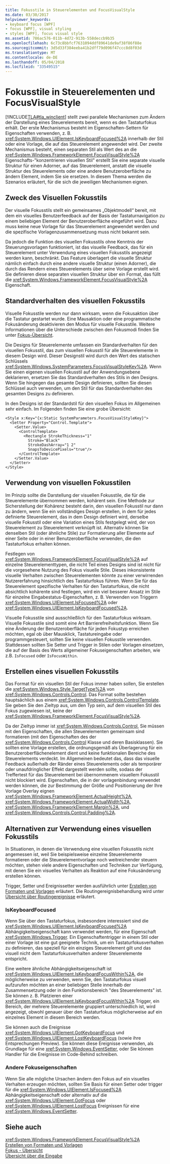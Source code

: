 ```yaml
---
title: Fokusstile in Steuerelementen und FocusVisualStyle
ms.date: 03/30/2017
helpviewer_keywords:
- keyboard focus [WPF]
- focus [WPF], visual styling
- styles [WPF], focus visual style
ms.assetid: 786ac576-011b-4d72-913b-558deccb9b35
ms.openlocfilehash: 6c73c8bbfcf7631094ddf89641de9af38f86f88e
ms.sourcegitcommit: 3d5d33f384eeba41b2dff79d096f47ccc8d8f03d
ms.translationtype: MT
ms.contentlocale: de-DE
ms.lasthandoff: 05/04/2018
ms.locfileid: "33549515"
---
```

# <a name="styling-for-focus-in-controls-and-focusvisualstyle"></a>Fokusstile in Steuerelementen und FocusVisualStyle
[!INCLUDE[TLA#tla_winclient](../../../../includes/tlasharptla-winclient-md.md)] stellt zwei parallele Mechanismen zum Ändern der Darstellung eines Steuerelements bereit, wenn es den Tastaturfokus erhält. Der erste Mechanismus besteht im Eigenschaften-Settern für Eigenschaften verwenden, z. B. <xref:System.Windows.UIElement.IsKeyboardFocused%2A> innerhalb der Stil oder eine Vorlage, die auf das Steuerelement angewendet wird. Der zweite Mechanismus besteht, einen separaten Stil als Wert des an die <xref:System.Windows.FrameworkElement.FocusVisualStyle%2A> Eigenschafts-"konzentrieren visuellen Stil" erstellt Sie eine separate visuelle Struktur für einen Adorner, auf das Steuerelement, anstatt die visuelle Struktur des Steuerelements oder eine andere Benutzeroberfläche zu ändern Element, indem Sie sie ersetzen. In diesem Thema werden die Szenarios erläutert, für die sich die jeweiligen Mechanismen eignen.  
   
  
<a name="Purpose"></a>   
## <a name="the-purpose-of-focus-visual-style"></a>Zweck des Visuellen Fokusstils  
 Der visuelle Fokusstils stellt ein gemeinsames „Objektmodell“ bereit, mit dem ein visuelles Benutzerfeedback auf der Basis der Tastaturnavigation zu einem beliebigen Element der Benutzeroberfläche eingeführt wird. Dazu muss keine neue Vorlage für das Steuerelement angewendet werden und die spezifische Vorlagenzusammensetzung muss nicht bekannt sein.  
  
 Da jedoch die Funktion des visuellen Fokusstils ohne Kenntnis der Steuerungsvorlagen funktioniert, ist das visuelle Feedback, das für ein Steuerelement unter Verwendung eines visuellen Fokusstils angezeigt werden kann, beschränkt. Das Feature überlagert die visuelle Struktur nämlich einfach durch eine andere visuelle Struktur (einen Adorner), die durch das Rendern eines Steuerelements über seine Vorlage erstellt wird. Sie definieren diese separaten visuellen Struktur über ein Format, das füllt die <xref:System.Windows.FrameworkElement.FocusVisualStyle%2A> Eigenschaft.  
  
<a name="Default"></a>   
## <a name="default-focus-visual-style-behavior"></a>Standardverhalten des visuellen Fokusstils  
 Visuelle Fokusstile werden nur dann wirksam, wenn die Fokusaktion über die Tastatur gestartet wurde. Eine Mausaktion oder eine programmatische Fokusänderung deaktivieren den Modus für visuelle Fokusstile. Weitere Informationen über die Unterschiede zwischen den Fokusmodi finden Sie unter [Fokus-Übersicht](../../../../docs/framework/wpf/advanced/focus-overview.md).  
  
 Die Designs für Steuerelemente umfassen ein Standardverhalten für den visuellen Fokusstil, das zum visuellen Fokusstil für alle Steuerelemente in diesem Design wird. Dieser Designstil wird durch den Wert des statischen Schlüssels <xref:System.Windows.SystemParameters.FocusVisualStyleKey%2A>. Wenn Sie einen eigenen visuellen Fokusstil auf der Anwendungsebene deklarieren, ersetzen Sie das Standardverhalten des Stils in den Designs. Wenn Sie hingegen das gesamte Design definieren, sollten Sie diesen Schlüssel auch verwenden, um den Stil für das Standardverhalten des gesamten Designs zu definieren.  
  
 In den Designs ist der Standardstil für den visuellen Fokus im Allgemeinen sehr einfach. Im Folgenden finden Sie eine grobe Übersicht:  
  
```  
<Style x:Key="{x:Static SystemParameters.FocusVisualStyleKey}">  
  <Setter Property="Control.Template">  
    <Setter.Value>  
      <ControlTemplate>  
        <Rectangle StrokeThickness="1"  
          Stroke="Black"  
          StrokeDashArray="1 2"  
          SnapsToDevicePixels="true"/>  
      </ControlTemplate>  
    </Setter.Value>  
  </Setter>  
</Style>  
```  
  
<a name="When"></a>   
## <a name="when-to-use-focus-visual-styles"></a>Verwendung von visuellen Fokusstilen  
 Im Prinzip sollte die Darstellung der visuellen Fokusstile, die für die Steuerelemente übernommen werden, kohärent sein. Eine Methode zur Sicherstellung der Kohärenz besteht darin, den visuellen Fokusstil nur dann zu ändern, wenn Sie ein vollständiges Design erstellen, in dem für jedes definierte Steuerelement, das in dem Design definiert wird, derselbe visuelle Fokusstil oder eine Variation eines Stils festgelegt wird, der von Steuerelement zu Steuerelement verknüpft ist. Alternativ können Sie denselben Stil (oder ähnliche Stile) zur Formatierung aller Elemente auf einer Seite oder in einer Benutzeroberfläche verwenden, die den Tastaturfokus erhalten können.  
  
 Festlegen von <xref:System.Windows.FrameworkElement.FocusVisualStyle%2A> auf einzelne Steuerelementtypen, die nicht Teil eines Designs sind ist nicht für die vorgesehene Nutzung des Fokus visuelle Stile. Dieses inkonsistente visuelle Verhalten zwischen Steuerelementen könnte zu einer verwirrenden Nutzererfahrung hinsichtlich des Tastaturfokus führen. Wenn Sie für das Steuerelement spezifische Verhalten für den Tastaturfokus, die nicht absichtlich kohärente sind festlegen, wird ein viel besserer Ansatz im Stile für einzelne Eingabestatus-Eigenschaften, z. B. Verwenden von Triggern <xref:System.Windows.UIElement.IsFocused%2A> oder <xref:System.Windows.UIElement.IsKeyboardFocused%2A>.  
  
 Visuelle Fokusstile sind ausschließlich für den Tastaturfokus wirksam. Visuelle Fokusstile sind somit eine Art Barrierefreiheitsfunktion. Wenn Sie eine Änderung der Benutzeroberfläche für jeden Fokustyp erreichen möchten, egal ob über Mausklick, Tastatureingabe oder programmgesteuert, sollten Sie keine visuellen Fokusstile verwenden. Stattdessen sollten Sie Setter und Trigger in Stilen oder Vorlagen einsetzen, die auf der Basis des Werts allgemeiner Fokuseigenschaften arbeiten, wie z.B. `IsFocused` oder `IsFocusWithin`.  
  
<a name="How"></a>   
## <a name="how-to-create-a-focus-visual-style"></a>Erstellen eines visuellen Fokusstils  
 Das Format für ein visuellen Stil der Fokus immer haben sollen, Sie erstellen die <xref:System.Windows.Style.TargetType%2A> von <xref:System.Windows.Controls.Control>. Das Format sollte bestehen hauptsächlich aus einem <xref:System.Windows.Controls.ControlTemplate>. Sie geben Sie den Zieltyp aus, um den Typ sein, auf dem visuellen Stil des Fokus zugewiesen ist, keine der <xref:System.Windows.FrameworkElement.FocusVisualStyle%2A>.  
  
 Da der Zieltyp immer ist <xref:System.Windows.Controls.Control>, Sie müssen mit den Eigenschaften, die allen Steuerelementen gemeinsam sind formatieren (mit den Eigenschaften des der <xref:System.Windows.Controls.Control> Klasse und deren Basisklassen). Sie sollten eine Vorlage erstellen, die ordnungsgemäß als Überlagerung für ein Benutzeroberflächenelement dient und keine funktionalen Bereiche des Steuerelements verdeckt. Im Allgemeinen bedeutet das, dass das visuelle Feedback außerhalb der Ränder eines Steuerelements oder als temporärer oder unaufdringlicher Effekt dargestellt werden sollte, sodass der Treffertest für das Steuerelement bei übernommenem visuellem Fokusstil nicht blockiert wird. Eigenschaften, die in der vorlagenbindung verwendet werden können, die zur Bestimmung der Größe und Positionierung der Ihre Vorlage Overlay eignen <xref:System.Windows.FrameworkElement.ActualHeight%2A>, <xref:System.Windows.FrameworkElement.ActualWidth%2A>, <xref:System.Windows.FrameworkElement.Margin%2A>, und <xref:System.Windows.Controls.Control.Padding%2A>.  
  
<a name="Alternatives"></a>   
## <a name="alternatives-to-using-a-focus-visual-style"></a>Alternativen zur Verwendung eines visuellen Fokusstils  
 In Situationen, in denen die Verwendung eine visuellen Fokusstils nicht angemessen ist, weil Sie beispielsweise einzelne Steuerelemente formatieren oder die Steuerelementvorlage noch weitreichender steuern möchten, stehen viele andere Eigenschaften und Techniken zur Verfügung, mit denen Sie ein visuelles Verhalten als Reaktion auf eine Fokusänderung erstellen können.  
  
 Trigger, Setter und Ereignissetter werden ausführlich unter [Erstellen von Formaten und Vorlagen](../../../../docs/framework/wpf/controls/styling-and-templating.md) erläutert. Die Routingereignisbehandlung wird unter [Übersicht über Routingereignisse](../../../../docs/framework/wpf/advanced/routed-events-overview.md) erläutert.  
  
### <a name="iskeyboardfocused"></a>IsKeyboardFocused  
 Wenn Sie über den Tastaturfokus, insbesondere interessiert sind die <xref:System.Windows.UIElement.IsKeyboardFocused%2A> Abhängigkeitseigenschaft kann verwendet werden, für eine Eigenschaft <xref:System.Windows.Trigger>. Ein Eigenschaftentrigger in einem Stil oder einer Vorlage ist eine gut geeignete Technik, um ein Tastaturfokusverhalten zu definieren, das speziell für ein einziges Steuerelement gilt und das visuell nicht dem Tastaturfokusverhalten anderer Steuerelemente entspricht.  
  
 Eine weitere ähnliche Abhängigkeitseigenschaft ist <xref:System.Windows.UIElement.IsKeyboardFocusWithin%2A>, die möglicherweise zu verwenden, wenn Sie, den Tastaturfokus visuell aufzurufen möchten an einer beliebigen Stelle innerhalb der Zusammensetzung oder in den Funktionsbereich "des Steuerelements" ist. Sie können z. B. Platzieren einer <xref:System.Windows.UIElement.IsKeyboardFocusWithin%2A> Trigger, ein Bereich, der mehrere Steuerelemente gruppiert unterschiedlich ist, wird angezeigt, obwohl genauer über den Tastaturfokus möglicherweise auf ein einzelnes Element in diesem Bereich werden.  
  
 Sie können auch die Ereignisse <xref:System.Windows.UIElement.GotKeyboardFocus> und <xref:System.Windows.UIElement.LostKeyboardFocus> (sowie ihre Entsprechungen Preview). Sie können diese Ereignisse verwenden, als Grundlage für eine <xref:System.Windows.EventSetter>, oder Sie können Handler für die Ereignisse im Code-Behind schreiben.  
  
### <a name="other-focus-properties"></a>Andere Fokuseigenschaften  
 Wenn Sie alle mögliche Ursachen ändern den Fokus auf ein visuelles Verhalten erzeugen möchten, sollten Sie Basis für einen Setter oder trigger für die <xref:System.Windows.UIElement.IsFocused%2A> Abhängigkeitseigenschaft oder alternativ auf die <xref:System.Windows.UIElement.GotFocus> oder <xref:System.Windows.UIElement.LostFocus> Ereignissen für eine <xref:System.Windows.EventSetter>.  
  
## <a name="see-also"></a>Siehe auch  
 <xref:System.Windows.FrameworkElement.FocusVisualStyle%2A>  
 [Erstellen von Formaten und Vorlagen](../../../../docs/framework/wpf/controls/styling-and-templating.md)  
 [Fokus - Übersicht](../../../../docs/framework/wpf/advanced/focus-overview.md)  
 [Übersicht über die Eingabe](../../../../docs/framework/wpf/advanced/input-overview.md)
